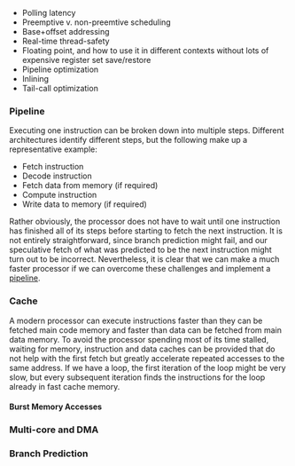 - Polling latency
- Preemptive v. non-preemtive scheduling
- Base+offset addressing
- Real-time thread-safety
- Floating point, and how to use it in different contexts without lots of expensive register set save/restore
- Pipeline optimization
- Inlining
- Tail-call optimization



### Pipeline

Executing one instruction can be broken down into multiple steps. Different
architectures identify different steps, but the following make up a representative
example:
- Fetch instruction
- Decode instruction
- Fetch data from memory (if required)
- Compute instruction
- Write data to memory (if required)

Rather obviously, the processor does not have to wait until one instruction has
finished all of its steps before starting to fetch the next instruction. It is not
entirely straightforward, since branch prediction might fail, and our speculative
fetch of what was predicted to be the next instruction might turn out to be incorrect.
Nevertheless, it is clear that we can make a much faster processor if we can overcome
these challenges and implement a
[pipeline](https://en.wikipedia.org/wiki/Instruction_pipelining).

### Cache

A modern processor can execute instructions faster than they can be fetched
main code memory and faster than data can be fetched from main data memory.
To avoid the processor spending most of its time stalled, waiting for memory,
instruction and data caches can be provided that do not help with the first
fetch but greatly accelerate repeated accesses to the same address. If we
have a loop, the first iteration of the loop might be very slow, but every
subsequent iteration finds the instructions for the loop already in fast
cache memory.

#### Burst Memory Accesses

### Multi-core and DMA

### Branch Prediction
